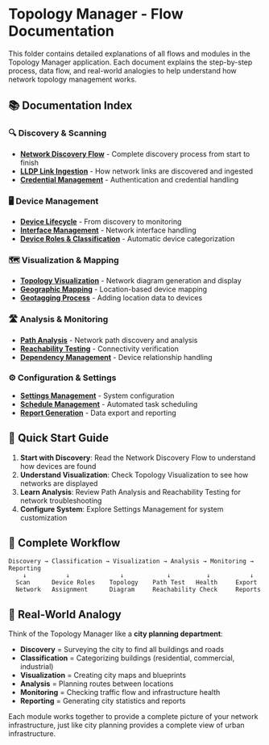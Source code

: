 # Topology Manager - Flow Documentation

This folder contains detailed explanations of all flows and modules in the Topology Manager application. Each document explains the step-by-step process, data flow, and real-world analogies to help understand how network topology management works.

## 📚 Documentation Index

### 🔍 Discovery & Scanning
- **[Network Discovery Flow](./01-network-discovery-flow.md)** - Complete discovery process from start to finish
- **[LLDP Link Ingestion](./02-lldp-link-ingestion.md)** - How network links are discovered and ingested
- **[Credential Management](./03-credential-management.md)** - Authentication and credential handling

### 🖥️ Device Management
- **[Device Lifecycle](./04-device-lifecycle.md)** - From discovery to monitoring
- **[Interface Management](./05-interface-management.md)** - Network interface handling
- **[Device Roles & Classification](./06-device-roles-classification.md)** - Automatic device categorization

### 🗺️ Visualization & Mapping
- **[Topology Visualization](./07-topology-visualization.md)** - Network diagram generation and display
- **[Geographic Mapping](./08-geographic-mapping.md)** - Location-based device mapping
- **[Geotagging Process](./09-geotagging-process.md)** - Adding location data to devices

### 🛣️ Analysis & Monitoring
- **[Path Analysis](./10-path-analysis.md)** - Network path discovery and analysis
- **[Reachability Testing](./11-reachability-testing.md)** - Connectivity verification
- **[Dependency Management](./12-dependency-management.md)** - Device relationship handling

### ⚙️ Configuration & Settings
- **[Settings Management](./13-settings-management.md)** - System configuration
- **[Schedule Management](./14-schedule-management.md)** - Automated task scheduling
- **[Report Generation](./15-report-generation.md)** - Data export and reporting

## 🎯 Quick Start Guide

1. **Start with Discovery**: Read the Network Discovery Flow to understand how devices are found
2. **Understand Visualization**: Check Topology Visualization to see how networks are displayed
3. **Learn Analysis**: Review Path Analysis and Reachability Testing for network troubleshooting
4. **Configure System**: Explore Settings Management for system customization

## 🔄 Complete Workflow

```
Discovery → Classification → Visualization → Analysis → Monitoring → Reporting
    ↓           ↓              ↓            ↓          ↓           ↓
  Scan      Device Roles    Topology    Path Test   Health     Export
  Network   Assignment      Diagram     Reachability Check     Reports
```

## 🏢 Real-World Analogy

Think of the Topology Manager like a **city planning department**:

- **Discovery** = Surveying the city to find all buildings and roads
- **Classification** = Categorizing buildings (residential, commercial, industrial)
- **Visualization** = Creating city maps and blueprints
- **Analysis** = Planning routes between locations
- **Monitoring** = Checking traffic flow and infrastructure health
- **Reporting** = Generating city statistics and reports

Each module works together to provide a complete picture of your network infrastructure, just like city planning provides a complete view of urban infrastructure.

